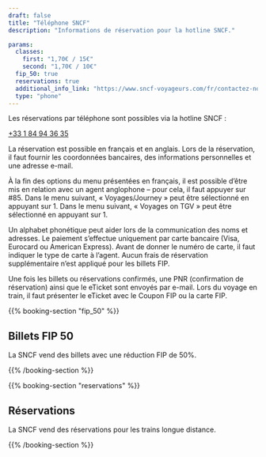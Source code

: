 ```yaml
---
draft: false
title: "Téléphone SNCF"
description: "Informations de réservation pour la hotline SNCF."

params:
  classes:
    first: "1,70€ / 15€"
    second: "1,70€ / 10€"
  fip_50: true
  reservations: true
  additional_info_link: "https://www.sncf-voyageurs.com/fr/contactez-nous/nos-points-de-contact/par-telephone/"
  type: "phone"
---
```


Les réservations par téléphone sont possibles via la hotline SNCF :

[+33 1 84 94 36 35](tel:+33184943635)

La réservation est possible en français et en anglais. Lors de la réservation, il faut fournir les coordonnées bancaires, des informations personnelles et une adresse e-mail.

À la fin des options du menu présentées en français, il est possible d’être mis en relation avec un agent anglophone – pour cela, il faut appuyer sur #85.
Dans le menu suivant, « Voyages/Journey » peut être sélectionné en appuyant sur 1.
Dans le menu suivant, « Voyages on TGV » peut être sélectionné en appuyant sur 1.

Un alphabet phonétique peut aider lors de la communication des noms et adresses. Le paiement s’effectue uniquement par carte bancaire (Visa, Eurocard ou American Express). Avant de donner le numéro de carte, il faut indiquer le type de carte à l’agent. Aucun frais de réservation supplémentaire n’est appliqué pour les billets FIP.

Une fois les billets ou réservations confirmés, une PNR (confirmation de réservation) ainsi que le eTicket sont envoyés par e-mail. Lors du voyage en train, il faut présenter le eTicket avec le Coupon FIP ou la carte FIP.

{{% booking-section "fip_50" %}}

## Billets FIP 50

La SNCF vend des billets avec une réduction FIP de 50%.

{{% /booking-section %}}

{{% booking-section "reservations" %}}

## Réservations

La SNCF vend des réservations pour les trains longue distance.

{{% /booking-section %}}
